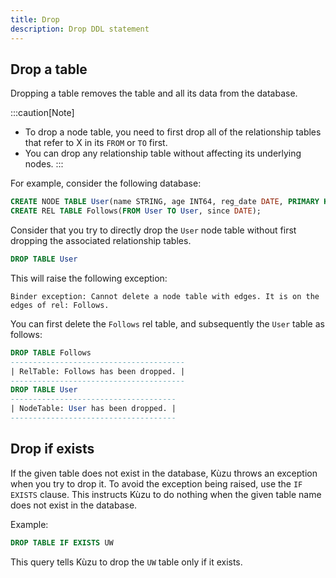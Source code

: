 ```yaml
---
title: Drop
description: Drop DDL statement
---
```


## Drop a table

Dropping a table removes the table and all its data from the database.

:::caution[Note]
- To drop a node table, you need to first drop all of the relationship tables that refer to X in
  its `FROM` or `TO` first.
- You can drop any relationship table without affecting its underlying nodes.
:::

For example, consider the following database:

```sql
CREATE NODE TABLE User(name STRING, age INT64, reg_date DATE, PRIMARY KEY (name));
CREATE REL TABLE Follows(FROM User TO User, since DATE);
```

Consider that you try to directly drop the `User` node table without first dropping the associated
relationship tables.
```sql
DROP TABLE User
```
This will raise the following exception:
```
Binder exception: Cannot delete a node table with edges. It is on the edges of rel: Follows.
```

You can first delete the `Follows` rel table, and subsequently the `User` table as follows:

```sql
DROP TABLE Follows
---------------------------------------
| RelTable: Follows has been dropped. |
---------------------------------------
DROP TABLE User
-------------------------------------
| NodeTable: User has been dropped. |
-------------------------------------
```

## Drop if exists
If the given table does not exist in the database, Kùzu throws an exception when you try to drop it.
To avoid the exception being raised, use the `IF EXISTS` clause. This instructs Kùzu to do nothing when
the given table name does not exist in the database.

Example:
```sql
DROP TABLE IF EXISTS UW
```
This query tells Kùzu to drop the `UW` table only if it exists.
